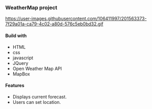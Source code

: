 ### WeatherMap project

https://user-images.githubusercontent.com/106411997/201563373-7f29a01a-ca79-4c02-a80d-576c5eb0bd32.gif

#### Build with 
- HTML
- css
- javascript
- JQuery
- Open Weather Map API
- MapBox

#### Features
- Displays current forecast.
- Users can set location.
